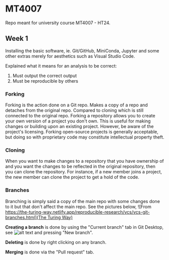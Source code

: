 # MT4007
Repo meant for university course MT4007 - HT24. 

## Week 1
Installing the basic software, ie. Git/GitHub, MiniConda, Jupyter and some other extras merely for aesthetics such as Visual Studio Code. 

Explained what it means for an analysis to be correct:
1. Must output the correct output
2. Must be reproducible by others

### Forking
Forking is the action done on a Git repo. Makes a copy of a repo and detaches from the original repo. Compared to cloning which is still connected to the original repo. Forking a repository allows you to create your own version of a project you don't own. This is useful for making changes or building upon an existing project. However, be aware of the project's licensing. Forking open-source projects is generally acceptable, but doing so with proprietary code may constitute intellectual property theft.

### Cloning
When you want to make changes to a repository that you have ownership of and you want the changes to be reflected in the original repository, then you can clone the repository. For instance, if a new member joins a project, the new member can clone the project to get a hold of the code.

### Branches
Branching is simply said a copy of the main repo with some changes done to it but that don't affect the main repo. See the pictures below, 
![From [https://the-turing-way.netlify.app/reproducible-research/vcs/vcs-git-branches.html](The Turing Way)](image.png)

**Creating a branch** is done by using the "Current branch" tab in Git Desktop, see 
![alt text](image1.png)
and pressing "New branch". 

**Deleting** is done by right clicking on any branch. 

**Merging** is done via the "Pull request" tab. 